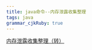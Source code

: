 ```yaml
---
title: java命令--内存泄露收集整理
tags: java
grammar_cjkRuby: true
---
```



[内存泄露收集整理（转）](https://www.cnblogs.com/kongzhongqijing/articles/3625952.html)